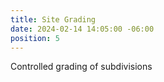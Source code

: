 ```yaml
---
title: Site Grading
date: 2024-02-14 14:05:00 -06:00
position: 5
---
```


Controlled grading of subdivisions